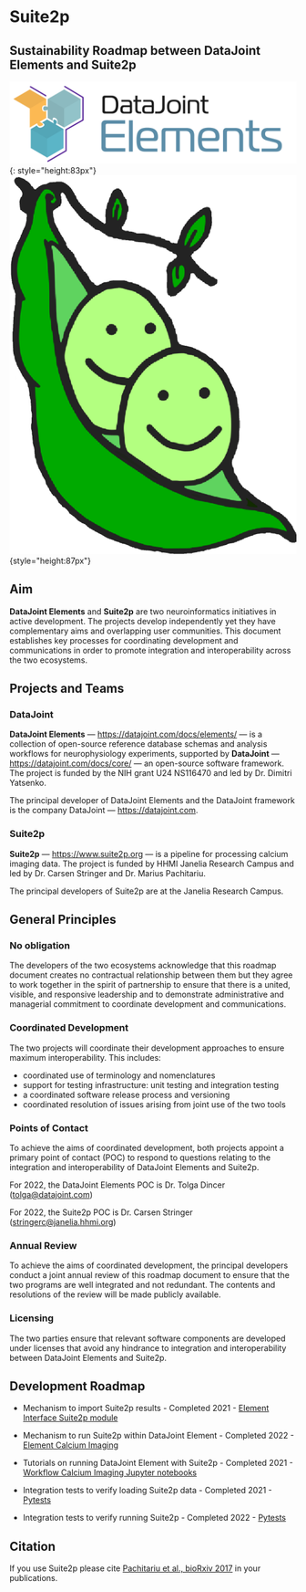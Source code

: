 # Suite2p

## Sustainability Roadmap between DataJoint Elements and Suite2p

![Elements ><](../../images/elements-logo.png){: style="height:83px"}
![suite2p ><](../../images/suite2p-logo.png){style="height:87px"}

## Aim
**DataJoint Elements** and **Suite2p** are two neuroinformatics initiatives in active
  development. The projects develop independently yet they have complementary aims and
  overlapping user communities. This document establishes key processes for
  coordinating development and communications in order to promote integration and
  interoperability across the two ecosystems.

## Projects and Teams

### DataJoint

**DataJoint Elements** — https://datajoint.com/docs/elements/ — is a collection of open-source
  reference database schemas and analysis workflows for neurophysiology experiments,
  supported by **DataJoint** — https://datajoint.com/docs/core/ — an open-source software
  framework. The project is funded by the NIH grant U24 NS116470 and led by Dr. Dimitri
  Yatsenko.
  
The principal developer of DataJoint Elements and the DataJoint framework is the company
DataJoint — https://datajoint.com.

### Suite2p

**Suite2p** — https://www.suite2p.org — is a pipeline for processing calcium imaging
  data. The project is funded by HHMI Janelia Research Campus and led by Dr. Carsen
  Stringer and Dr. Marius Pachitariu.

The principal developers of Suite2p are at the Janelia Research Campus.

## General Principles

### No obligation

The developers of the two ecosystems acknowledge that this roadmap document creates no
contractual relationship between them but they agree to work together in the spirit of
partnership to ensure that there is a united, visible, and responsive leadership and to
demonstrate administrative and managerial commitment to coordinate development and
communications.

### Coordinated Development

The two projects will coordinate their development approaches to ensure maximum
interoperability. This includes:

- coordinated use of terminology and nomenclatures
- support for testing infrastructure: unit testing and integration testing
- a coordinated software release process and versioning
- coordinated resolution of issues arising from joint use of the two tools

### Points of Contact

To achieve the aims of coordinated development, both projects appoint a primary point of
contact (POC) to respond to questions relating to the integration and interoperability 
of DataJoint Elements and Suite2p.

For 2022, the DataJoint Elements POC is Dr. Tolga Dincer (tolga@datajoint.com)

For 2022, the Suite2p POC is Dr. Carsen Stringer (stringerc@janelia.hhmi.org)

### Annual Review

To achieve the aims of coordinated development, the principal developers conduct a joint
annual review of this roadmap document to ensure that the two programs are
well integrated and not redundant. The contents and resolutions of the review will be
made publicly available.

### Licensing

The two parties ensure that relevant software components are developed under licenses
that avoid any hindrance to integration and interoperability between DataJoint Elements
and Suite2p.

## Development Roadmap

- Mechanism to import Suite2p results - Completed 2021 - 
[Element Interface Suite2p module](https://github.com/datajoint/element-interface/blob/main/element_interface/suite2p_loader.py)

- Mechanism to run Suite2p within DataJoint Element - Completed 2022 - 
[Element Calcium Imaging](https://github.com/datajoint/element-calcium-imaging/blob/00df4434fcfd6c1497d7950601248f046170139e/element_calcium_imaging/imaging.py#L267-L299)

- Tutorials on running DataJoint Element with Suite2p - Completed 2021 -
[Workflow Calcium Imaging Jupyter notebooks](https://github.com/datajoint/workflow-calcium-imaging/tree/main/notebooks)

- Integration tests to verify loading Suite2p data - Completed 2021 - 
[Pytests](https://github.com/datajoint/workflow-calcium-imaging/blob/main/tests/test_populate.py)

- Integration tests to verify running Suite2p - Completed 2022 - 
[Pytests](https://github.com/datajoint/workflow-calcium-imaging/blob/main/tests/test_populate.py)

## Citation

If you use Suite2p please cite 
[Pachitariu et al., bioRxiv 2017](https://www.biorxiv.org/content/10.1101/061507v2) in your publications.
